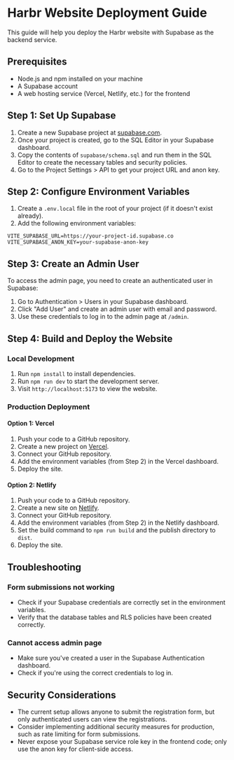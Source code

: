 # Harbr Website Deployment Guide

This guide will help you deploy the Harbr website with Supabase as the backend service.

## Prerequisites

- Node.js and npm installed on your machine
- A Supabase account
- A web hosting service (Vercel, Netlify, etc.) for the frontend

## Step 1: Set Up Supabase

1. Create a new Supabase project at [supabase.com](https://supabase.com).
2. Once your project is created, go to the SQL Editor in your Supabase dashboard.
3. Copy the contents of `supabase/schema.sql` and run them in the SQL Editor to create the necessary tables and security policies.
4. Go to the Project Settings > API to get your project URL and anon key.

## Step 2: Configure Environment Variables

1. Create a `.env.local` file in the root of your project (if it doesn't exist already).
2. Add the following environment variables:

```
VITE_SUPABASE_URL=https://your-project-id.supabase.co
VITE_SUPABASE_ANON_KEY=your-supabase-anon-key
```

## Step 3: Create an Admin User

To access the admin page, you need to create an authenticated user in Supabase:

1. Go to Authentication > Users in your Supabase dashboard.
2. Click "Add User" and create an admin user with email and password.
3. Use these credentials to log in to the admin page at `/admin`.

## Step 4: Build and Deploy the Website

### Local Development

1. Run `npm install` to install dependencies.
2. Run `npm run dev` to start the development server.
3. Visit `http://localhost:5173` to view the website.

### Production Deployment

#### Option 1: Vercel

1. Push your code to a GitHub repository.
2. Create a new project on [Vercel](https://vercel.com).
3. Connect your GitHub repository.
4. Add the environment variables (from Step 2) in the Vercel dashboard.
5. Deploy the site.

#### Option 2: Netlify

1. Push your code to a GitHub repository.
2. Create a new site on [Netlify](https://netlify.com).
3. Connect your GitHub repository.
4. Add the environment variables (from Step 2) in the Netlify dashboard.
5. Set the build command to `npm run build` and the publish directory to `dist`.
6. Deploy the site.

## Troubleshooting

### Form submissions not working
- Check if your Supabase credentials are correctly set in the environment variables.
- Verify that the database tables and RLS policies have been created correctly.

### Cannot access admin page
- Make sure you've created a user in the Supabase Authentication dashboard.
- Check if you're using the correct credentials to log in.

## Security Considerations

- The current setup allows anyone to submit the registration form, but only authenticated users can view the registrations.
- Consider implementing additional security measures for production, such as rate limiting for form submissions.
- Never expose your Supabase service role key in the frontend code; only use the anon key for client-side access. 